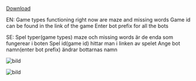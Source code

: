 [Download](https://github.com/AtackYT/Wordwall-bot/releases/)

EN:
Game types functioning right now are maze and missing words
Game id can be found in the link of the game
Enter bot prefix for all the bots

SE:
Spel typer(game types) maze och missing words är de enda som fungerear i boten
Spel id(game id) hittar man i linken av spelet
Ange bot namn(enter bot prefix) ändrar bottarnas namn


![bild](https://user-images.githubusercontent.com/87932425/203985085-311120cd-b505-4f95-90cc-0b0ad9b023d4.png)

![bild](https://user-images.githubusercontent.com/87932425/203985231-1e63ad60-4efd-4cad-a488-47fdc2777810.png)
